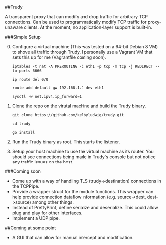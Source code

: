 ##Trudy

A transparent proxy that can modify and drop traffic for arbitrary TCP connections. Can be used to programmatically modify TCP traffic for proxy-unaware clients. At the moment, no application-layer support is built-in.

###Simple Setup

0. Configure a virtual machine (This was tested on a 64-bit Debian 8 VM) to shove all traffic through Trudy. I personally use a Vagrant VM that sets this up for me (Vagrantfile coming soon).

    `iptables -t nat -A PREROUTING -i eth1 -p tcp -m tcp -j REDIRECT --to-ports 6666`
    
    `ip route del 0/0`
    
    `route add default gw 192.168.1.1 dev eth1`
    
    `sysctl -w net.ipv4.ip_forward=1`

1. Clone the repo on the virutal machine and build the Trudy binary.

    `git clone https://github.com/kelbyludwig/trudy.git`
    
    `cd trudy`
    
    `go install`

2. Run the Trudy binary as root. This starts the listener.

3. Setup your host machine to use the virtual machine as its router. You should see connections being made in Trudy's console but not notice any traffic issues on the host.

###Coming soon
* Come up with a way of handling TLS (trudy->destination) connections in the TCPPipe.
* Provide a wrapper struct for the module functions. This wrapper can help provide connection dataflow information (e.g. source->dest, dest->source) among other things.
* Instead of PrettyPrint, define serialize and deserialize. This could allow plug and play for other interfaces.
* Implement a UDP pipe.

##Coming at some point
* A GUI that can allow for manual intercept and modification.

